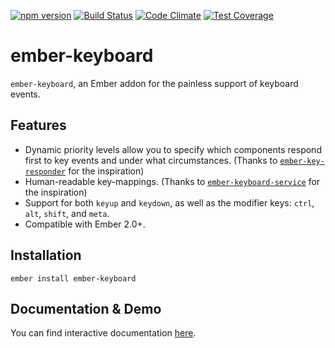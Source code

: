 [![npm version](https://badge.fury.io/js/ember-keyboard.svg)](https://badge.fury.io/js/ember-keyboard)
[![Build Status](https://travis-ci.org/null-null-null/ember-keyboard.svg?branch=master)](https://travis-ci.org/null-null-null/ember-keyboard)
[![Code Climate](https://codeclimate.com/github/null-null-null/ember-keyboard/badges/gpa.svg)](https://codeclimate.com/github/null-null-null/ember-keyboard)
[![Test Coverage](https://codeclimate.com/github/null-null-null/ember-keyboard/badges/coverage.svg)](https://codeclimate.com/github/null-null-null/ember-keyboard/coverage)

# ember-keyboard

`ember-keyboard`, an Ember addon for the painless support of keyboard events.

## Features

* Dynamic priority levels allow you to specify which components respond first to key events and under what circumstances. (Thanks to [`ember-key-responder`](https://github.com/yapplabs/ember-key-responder) for the inspiration)
* Human-readable key-mappings. (Thanks to [`ember-keyboard-service`](https://github.com/Fabriquartz/ember-keyboard-service) for the inspiration)
* Support for both `keyup` and `keydown`, as well as the modifier keys: `ctrl`, `alt`, `shift`, and `meta`.
* Compatible with Ember 2.0+.

## Installation

`ember install ember-keyboard`

## Documentation & Demo

You can find interactive documentation [here](http://null-null-null.github.io/ember-keyboard/).
